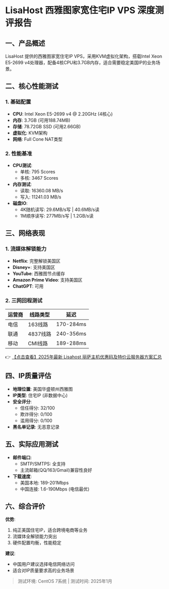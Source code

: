 # LisaHost 西雅图家宽住宅IP VPS 深度测评报告

## 一、产品概述
LisaHost 提供的西雅图家宽住宅IP VPS，采用KVM虚拟化架构，搭载Intel Xeon E5-2699 v4处理器，配备4核CPU和3.7GB内存，适合需要稳定美国IP的业务场景。

## 二、核心性能测试

### 1. 基础配置
- **CPU**: Intel Xeon E5-2699 v4 @ 2.20GHz (4核心)
- **内存**: 3.7GB (可用188.74MB)
- **存储**: 78.72GB SSD (可用2.66GB)
- **虚拟化**: KVM架构
- **网络**: Full Cone NAT类型

### 2. 性能基准
- **CPU测试**:
  - 单核: 795 Scores
  - 多核: 3467 Scores
- **内存测试**:
  - 读取: 16360.08 MB/s
  - 写入: 11241.03 MB/s
- **磁盘IO**:
  - 4K随机读写: 29.6MB/s写 | 40.6MB/s读
  - 1M顺序读写: 277MB/s写 | 1.2GB/s读

## 三、网络表现

### 1. 流媒体解锁能力
- **Netflix**: 完整解锁美国区
- **Disney+**: 支持美国区
- **YouTube**: 西雅图节点缓存
- **Amazon Prime Video**: 支持美国区
- **ChatGPT**: 可用

### 2. 三网回程测试
| 运营商 | 线路类型 | 延迟 |
|--------|----------|------|
| 电信   | 163线路  | 170-284ms |
| 联通   | 4837线路 | 240-356ms |
| 移动   | CMI线路  | 189-288ms |

👉 [【点击查看】2025年最新 Lisahost 丽萨主机优惠码及特价云服务器方案汇总](https://bit.ly/lisazhuji)

## 四、IP质量评估
- **地理位置**: 美国华盛顿州西雅图
- **IP类型**: 住宅IP (非数据中心)
- **安全评分**:
  - 信任得分: 32/100
  - 欺诈得分: 0/100
  - 滥用得分: 0/100
- **黑名单记录**: 无恶意记录

## 五、实际应用测试
- **邮件端口**:
  - SMTP/SMTPS: 全支持
  - 主流邮箱(QQ/163/Gmail)兼容性良好
- **下载速度**:
  - 美国本地: 189-201Mbps
  - 中国连接: 1.6-190Mbps (电信最优)

## 六、综合评价
**优势**:
1. 纯正美国住宅IP，适合跨境电商等业务
2. 流媒体全解锁能力突出
3. 硬件配置均衡，性能稳定

**建议**:
- 中国用户建议选择电信网络访问
- 适合对IP质量要求高的业务场景

> 测试环境: CentOS 7系统 | 测试时间: 2025年1月